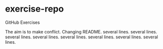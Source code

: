 # exercise-repo
GitHub Exercises

The aim is to make conflict.
Changing README.
several lines.
several lines.
several lines.
several lines.
several lines.
several lines.
several lines.
several lines.

